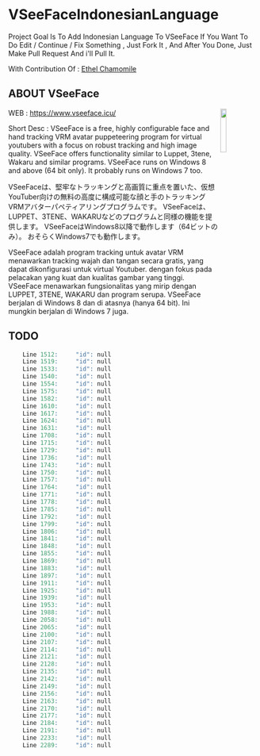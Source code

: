 # VSeeFaceIndonesianLanguage
Project Goal Is To Add Indonesian Language To VSeeFace
If You Want To Do Edit / Continue / Fix Something , Just Fork It , And After You Done,
Just Make Pull Request And i'll Pull It.

With Contribution Of :
<a href="https://twitter.com/EthelChamomile">Ethel Chamomile</a>



## ABOUT VSeeFace

<img src="https://www.vseeface.icu/assets/img/VSF.png" align="right" width="15%" height="15%" />

WEB :
https://www.vseeface.icu/

Short Desc : 
VSeeFace is a free, highly configurable face and hand tracking VRM avatar puppeteering program for virtual youtubers 
with a focus on robust tracking and high image quality. 
VSeeFace offers functionality similar to Luppet, 3tene, Wakaru and similar programs. 
VSeeFace runs on Windows 8 and above (64 bit only). It probably runs on Windows 7 too.

VSeeFaceは、堅牢なトラッキングと高画質に重点を置いた、仮想YouTuber向けの無料の高度に構成可能な顔と手のトラッキングVRMアバターパペティアリングプログラムです。 
VSeeFaceは、LUPPET、3TENE、WAKARUなどのプログラムと同様の機能を提供します。 
VSeeFaceはWindows8以降で動作します（64ビットのみ）。 おそらくWindows7でも動作します。


VSeeFace adalah program tracking untuk avatar VRM menawarkan tracking wajah dan tangan secara gratis, yang dapat dikonfigurasi untuk virtual Youtuber. 
dengan fokus pada pelacakan yang kuat dan kualitas gambar yang tinggi. 
VSeeFace menawarkan fungsionalitas yang mirip dengan LUPPET, 3TENE, WAKARU dan program serupa. 
VSeeFace berjalan di Windows 8 dan di atasnya (hanya 64 bit). Ini mungkin berjalan di Windows 7 juga.



## TODO

``` r
	Line 1512:     "id": null
	Line 1519:     "id": null
	Line 1533:     "id": null
	Line 1540:     "id": null
	Line 1554:     "id": null
	Line 1575:     "id": null
	Line 1582:     "id": null
	Line 1610:     "id": null
	Line 1617:     "id": null
	Line 1624:     "id": null
	Line 1631:     "id": null
	Line 1708:     "id": null
	Line 1715:     "id": null
	Line 1729:     "id": null
	Line 1736:     "id": null
	Line 1743:     "id": null
	Line 1750:     "id": null
	Line 1757:     "id": null
	Line 1764:     "id": null
	Line 1771:     "id": null
	Line 1778:     "id": null
	Line 1785:     "id": null
	Line 1792:     "id": null
	Line 1799:     "id": null
	Line 1806:     "id": null
	Line 1841:     "id": null
	Line 1848:     "id": null
	Line 1855:     "id": null
	Line 1869:     "id": null
	Line 1883:     "id": null
	Line 1897:     "id": null
	Line 1911:     "id": null
	Line 1925:     "id": null
	Line 1939:     "id": null
	Line 1953:     "id": null
	Line 1988:     "id": null
	Line 2058:     "id": null
	Line 2065:     "id": null
	Line 2100:     "id": null
	Line 2107:     "id": null
	Line 2114:     "id": null
	Line 2121:     "id": null
	Line 2128:     "id": null
	Line 2135:     "id": null
	Line 2142:     "id": null
	Line 2149:     "id": null
	Line 2156:     "id": null
	Line 2163:     "id": null
	Line 2170:     "id": null
	Line 2177:     "id": null
	Line 2184:     "id": null
	Line 2191:     "id": null
	Line 2233:     "id": null
	Line 2289:     "id": null
```

	